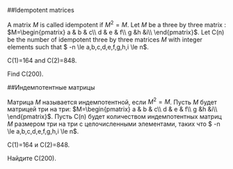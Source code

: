 ##Idempotent matrices


A matrix $M$ is called idempotent if $M^2 = M$.
Let $M$ be a three by three matrix : 
$M=\begin{pmatrix} 
  a & b & c\\ 
  d & e & f\\
  g &h &i\\
\end{pmatrix}$.
Let C(n) be the number of  idempotent three by three matrices $M$ with integer elements such that
$ -n \le a,b,c,d,e,f,g,h,i \le n$.

C(1)=164 and C(2)=848.


Find C(200).

##Индемпотентные матрицы


Матрица $M$ называется индемпотентной, если $M^2 = M$.
Пусть $M$ будет матрицей три на три: 
$M=\begin{pmatrix} 
  a & b & c\\ 
  d & e & f\\
  g &h &i\\
\end{pmatrix}$.
Пусть C(n) будет количеством индемпотентных матриц $M$ размером три на три с целочисленными элементами, таких что
$ -n \le a,b,c,d,e,f,g,h,i \le n$.

C(1)=164 и C(2)=848.


Найдите C(200).

